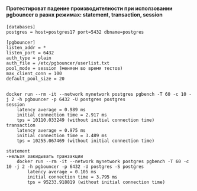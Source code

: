 

#### Протестироват падение производителности при исползовании pgbouncer в разнх режимах: statement, transaction, session
    [databases]
    postgres = host=postgres17 port=5432 dbname=postgres

    [pgbouncer]
    listen_addr = *
    listen_port = 6432
    auth_type = plain
    auth_file = /etc/pgbouncer/userlist.txt
    pool_mode = session (меняем во время тестов)
    max_client_conn = 100
    default_pool_size = 20


    docker run --rm -it --network mynetwork postgres pgbench -T 60 -c 10 -j 2 -h pgbouncer -p 6432 -U postgres postgres
    session
        latency average = 0.989 ms
        initial connection time = 2.917 ms
        tps = 10110.033249 (without initial connection time)
    transaction
        latency average = 0.975 ms
        initial connection time = 3.489 ms
        tps = 10255.067469 (without initial connection time)

    statement
    -нельзя закидывать транзакции
        docker run --rm -it --network mynetwork postgres pgbench -T 60 -c 10 -j 2 -h pgbouncer -p 6432 -U postgres -S postgres
            latency average = 0.105 ms
            initial connection time = 3.795 ms
            tps = 95233.918819 (without initial connection time)

